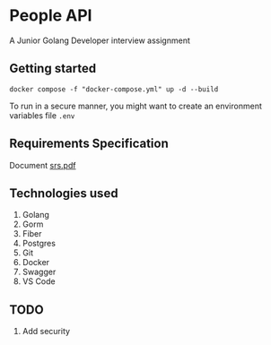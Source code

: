 # People API

A Junior Golang Developer interview assignment

## Getting started

`docker compose -f "docker-compose.yml" up -d --build`

To run in a secure manner, you might want to create an environment variables file `.env`

## Requirements Specification

Document [srs.pdf](./srs.pdf)

## Technologies used

1. Golang
2. Gorm
3. Fiber
4. Postgres
5. Git
6. Docker
7. Swagger
8. VS Code

## TODO

1. Add security
